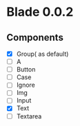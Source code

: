# Blade 0.0.2

## Components

 - [x] Group( as default)
 - [  ] A
 - [  ] Button
 - [  ] Case
 - [  ] Ignore
 - [  ] Img
 - [  ] Input
 - [x] Text
 - [  ] Textarea
